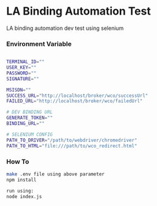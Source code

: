 # LA Binding Automation Test
LA binding automation dev test using selenium

### Environment Variable
```sh

TERMINAL_ID=""
USER_KEY=""
PASSWORD=""
SIGNATURE=""

MSISDN=""
SUCCESS_URL="http://localhost/broker/wco/successUrl"
FAILED_URL="http://localhost/broker/wco/failedUrl"

# DEV BINDING URL
GENERATE_TOKEN=""
BINDING_URL=""

# SELENIUM CONFIG
PATH_TO_DRIVER="/path/to/webdriver/chromedriver"
PATH_TO_HTML="file:///path/to/wco_redirect.html"

```

### How To

```sh
make .env file using above parameter
npm install

run using:
node index.js
```
